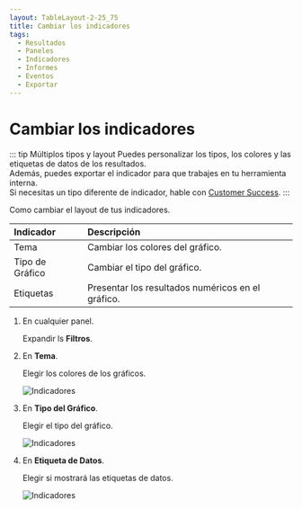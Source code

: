 ```yaml
---
layout: TableLayout-2-25_75
title: Cambiar los indicadores
tags:
  - Resultados
  - Paneles
  - Indicadores
  - Informes
  - Eventos
  - Exportar
---
```

# Cambiar los indicadores

::: tip Múltiplos tipos y layout
Puedes personalizar los tipos, los colores y las etiquetas de datos de los resultados.<br>
Además, puedes exportar el indicador para que trabajes en tu herramienta interna.<br>
Si necesitas un tipo diferente de indicador, hable con [Customer Success](mailto:cs@phishx.io).
:::

Como cambiar el layout de tus indicadores.

| Indicador | Descripción |
| :--- | :--- |
| Tema | Cambiar los colores del gráfico. |
| Tipo de Gráfico | Cambiar el tipo del gráfico. |
| Etiquetas | Presentar los resultados numéricos en el gráfico. |

1. En cualquier panel.

   Expandir ls **Filtros**.

2. En **Tema**.

   Elegir los colores de los gráficos.

   ![Indicadores](https://cdn.phishx.io/phishx-docs/images/phishx_results_dashboard_main_07_change_theme.webp)

3. En **Tipo del Gráfico**.

   Elegir el tipo del gráfico.

   ![Indicadores](https://cdn.phishx.io/phishx-docs/images/phishx_results_dashboard_main_09_change_type.webp)

4. En **Etiqueta de Datos**.

   Elegir si mostrará las etiquetas de datos.

   ![Indicadores](https://cdn.phishx.io/phishx-docs/images/phishx_results_dashboard_main_10_change_labels.webp)

